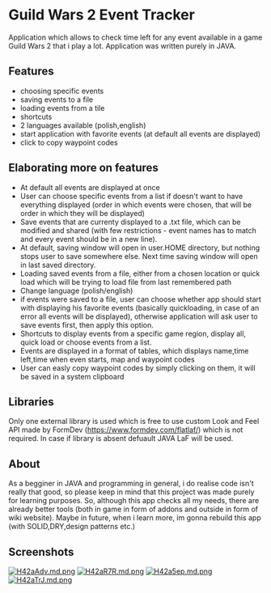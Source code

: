 
# Guild Wars 2 Event Tracker

Application which allows to check time left for any event available in a game Guild Wars 2 that i play a lot. Application was written purely in JAVA.

## Features

- choosing specific events
- saving events to a file
- loading events from a tile
- shortcuts
- 2 languages available (polish,english)
- start application with favorite events (at default all events are displayed)
- click to copy waypoint codes


## Elaborating more on features
- At default all events are displayed at once
- User can choose specific events from a list if doesn't want to have everything displayed (order in which events were chosen, that will be order in which they will be displayed)
- Save events that are currenty displayed to a .txt file, which can be modified and shared (with few restrictions - event names has to match and every event should be in a new line). 
- At default, saving window will open in user.HOME directory, but nothing stops user to save somewhere else. Next time saving window will open in last saved directory.
- Loading saved events from a file, either from a chosen location or quick load which will be trying to load file from last remembered path
- Change language (polish/english)
- if events were saved to a file, user can choose whether app should start with displaying his favorite events (basically quickloading, in case of an error all events will be displayed), otherwise application will ask user to save events first, then apply this option.
- Shortcuts to display events from a specific game region, display all, quick load or choose events from a list. 
- Events are displayed in a format of tables, which displays name,time left,time when even starts, map and waypoint codes
- User can easly copy waypoint codes by simply clicking on them, it will be saved in a system clipboard

## Libraries

Only one external library is used which is free to use custom Look and Feel API made by FormDev (https://www.formdev.com/flatlaf/) which is not required. In case if library is absent defuault JAVA LaF will be used.
## About

As a begginer in JAVA and programming in general, i do realise code isn't really that good, so please keep in mind that this project was made purely for learning purposes. 
So, although this app checks all my needs, there are already better tools (both in game in form of addons and outside in form of wiki website).
Maybe in future, when i learn more, im gonna rebuild this app (with SOLID,DRY,design patterns etc.)
## Screenshots

[![H42aAdv.md.png](https://iili.io/H42aAdv.md.png)](https://freeimage.host/i/H42aAdv)
[![H42aR7R.md.png](https://iili.io/H42aR7R.md.png)](https://freeimage.host/i/H42aR7R)
[![H42a5ep.md.png](https://iili.io/H42a5ep.md.png)](https://freeimage.host/i/H42a5ep)
[![H42aTrJ.md.png](https://iili.io/H42aTrJ.md.png)](https://freeimage.host/i/H42aTrJ)

